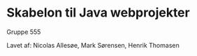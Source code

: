 
# Skabelon til Java webprojekter 


Gruppe 555

Lavet af:
Nicolas Allesøe, 
Mark Sørensen, 
Henrik Thomasen



